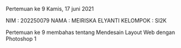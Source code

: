 Pertemuan ke 9
Kamis, 17 juni 2021

NIM : 202250079
NAMA : MEIRISKA ELYANTI
KELOMPOK : SI2K

Pertemuan ke 9 membahas tentang Mendesain Layout Web dengan Photoshop 1
